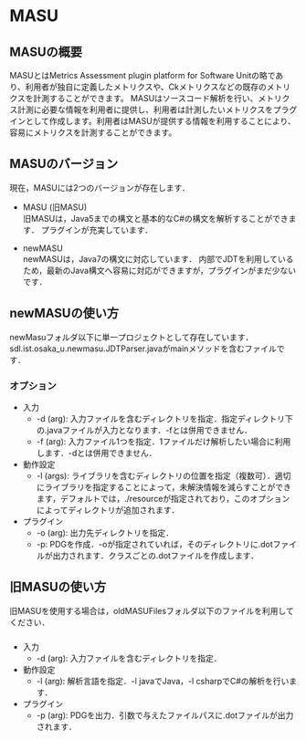 # MASU

## MASUの概要
MASUとはMetrics Assessment plugin platform for Software Unitの略であり、利用者が独自に定義したメトリクスや、Ckメトリクスなどの既存のメトリクスを計測することができます。
MASUはソースコード解析を行い、メトリクス計測に必要な情報を利用者に提供し、利用者は計測したいメトリクスをプラグインとして作成します。利用者はMASUが提供する情報を利用することにより、容易にメトリクスを計測することができます。

## MASUのバージョン
現在，MASUには2つのバージョンが存在します．

* MASU (旧MASU)  
旧MASUは，Java5までの構文と基本的なC#の構文を解析することができます．
プラグインが充実しています．

* newMASU  
newMASUは，Java7の構文に対応しています．
内部でJDTを利用しているため，最新のJava構文へ容易に対応ができますが，プラグインがまだ少ないです．

## newMASUの使い方
newMasuフォルダ以下に単一プロジェクトとして存在しています．
sdl.ist.osaka\_u.newmasu.JDTParser.javaがmainメソッドを含むファイルです．

### オプション
- 入力
    - -d (arg): 入力ファイルを含むディレクトリを指定．指定ディレクトリ下の.javaファイルが入力となります．-fとは併用できません．
    - -f (arg): 入力ファイル1つを指定．1ファイルだけ解析したい場合に利用します．-dとは併用できません．
- 動作設定
    - -l (args): ライブラリを含むディレクトリの位置を指定（複数可）．適切にライブラリを指定することによって，未解決情報を減らすことができます，デフォルトでは，./resourceが指定されており，このオプションによってディレクトリが追加されます．
- プラグイン
    - -o (arg): 出力先ディレクトリを指定．
    - -p: PDGを作成．-oが指定されていれば，そのディレクトリに.dotファイルが出力されます．クラスごとの.dotファイルを作成します．

## 旧MASUの使い方
旧MASUを使用する場合は，oldMASUFilesフォルダ以下のファイルを利用してください．

###
- 入力
    - -d (arg): 入力ファイルを含むディレクトリを指定．
- 動作設定
    - -l (arg): 解析言語を指定．-l javaでJava，-l csharpでC#の解析を行います．
- プラグイン
    - -p (arg): PDGを出力．引数で与えたファイルパスに.dotファイルが出力されます．
